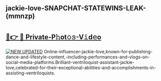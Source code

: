 ## jackie-love-SNAPCHAT-STATEWINS-LEAK-(mmnzp)


# <h2><a href="https://mediaupload.pro?-20M">🔗👉 🔴 Private-P𝚑ot𝚘𝚜-V𝚒d𝚎o</a></h2>

[![NEW UPDATED](https://i.imgur.com/0qMVB7G.gif)](https://mediaupload.pro?-20M)
Online-influencer-jackie-love,known-for-publishing-dance-and-lifestyle-content,-including-performances-and-vlogs-on-social-media-platforms.Brilliant-ventriloquist-assistant-jackie-love,celebrated-for-their-exceptional-abilities-and-accomplishments-in-assisting-ventriloquists.  